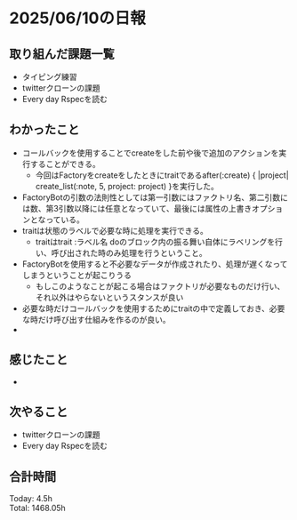 # 2025/06/10の日報
## 取り組んだ課題一覧
* タイピング練習
* twitterクローンの課題
* Every day Rspecを読む
## わかったこと 
* コールバックを使用することでcreateをした前や後で追加のアクションを実行することができる。
  * 今回はFactoryをcreateをしたときにtraitであるafter(:create) { |project| create_list(:note, 5, project: project) }を実行した。
* FactoryBotの引数の法則性としては第一引数にはファクトリ名、第二引数には数、第3引数以降には任意となっていて、最後には属性の上書きオプションとなっている。
* traitは状態のラベルで必要な時に処理を実行できる。
  * traitはtrait :ラベル名 doのブロック内の振る舞い自体にラベリングを行い、呼び出された時のみ処理を行うということ。
* FactoryBotを使用すると不必要なデータが作成されたり、処理が遅くなってしまうということが起こりうる
  * もしこのようなことが起こる場合はファクトリが必要なものだけ行い、それ以外はやらないというスタンスが良い
* 必要な時だけコールバックを使用するためにtraitの中で定義しておき、必要な時だけ呼び出す仕組みを作るのが良い。
*   
 
       
## 感じたこと
* 
## 次やること
* twitterクローンの課題
* Every day Rspecを読む
##  合計時間 
Today: 4.5h<br>
Total: 1468.05h
